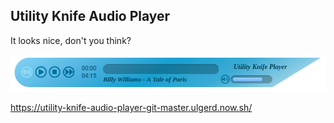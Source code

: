 ## Utility Knife Audio Player

It looks nice, don't you think?

![screenshot of sample](public/Player.jpg)

https://utility-knife-audio-player-git-master.ulgerd.now.sh/
